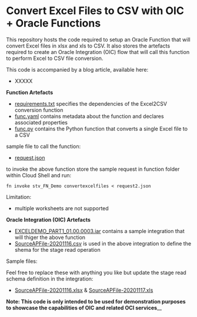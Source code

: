 # Convert Excel Files to CSV with OIC + Oracle Functions

This repository hosts the code required to setup an Oracle Function that will convert Excel files in xlsx and xls to CSV. It also stores the artefacts required to create an Oracle Integration (OIC) flow that will call this function to perform Excel to CSV file conversion. 

This code is accompanied by a blog article, available here: 
- XXXXX

**Function Artefacts**

- [requirements.txt](requirements.txt) specifies the dependencies of the Excel2CSV conversion function
- [func.yaml](func.yaml) contains metadata about the function and declares associated properties
- [func.py](func.py) contains the Python function that converts a single Excel file to a CSV

sample file to call the function:
- [request.json](request.json)

to invoke the above function store the sample request in function folder within Cloud Shell and run:

  `fn invoke stv_FN_Demo convertexcelfiles < request2.json`
  
 Limitation: 
 - multiple worksheets are not supported

**Oracle Integration (OIC) Artefacts**

- [EXCELDEMO_PART1_01.00.0003.iar](EXCELDEMO_PART1_01.00.0003.iar) contains a sample integration that will thiger the above function 
- [SourceAPFile-20201116.csv](SourceAPFile-20201116.csv) is used in the above integration to define the shema for the stage read operation

Sample files: 

Feel free to replace these with anything you like but update the stage read schema definition in the integration:
- [SourceAPFile-20201116.xlsx](SourceAPFile-20201116.xlsx) & [SourceAPFile-20201117.xls](SourceAPFile-20201117.xls)


**Note: This code is only intended to be used for demonstration purposes to showcase the capabilities of OIC and related OCI services**__

